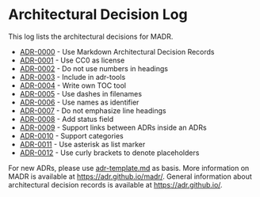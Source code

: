 # Architectural Decision Log

This log lists the architectural decisions for MADR.

<!-- adrlog -- Regenerate the content by using "adr-log -i". You can install it via "npm install -g adr-log" -->

- [ADR-0000](0000-use-markdown-architectural-decision-records.md) - Use Markdown Architectural Decision Records
- [ADR-0001](0001-use-CC0-as-license.md) - Use CC0 as license
- [ADR-0002](0002-do-not-use-numbers-in-headings.md) - Do not use numbers in headings
- [ADR-0003](0003-include-in-adr-tools.md) - Include in adr-tools
- [ADR-0004](0004-write-own-toc-tool.md) - Write own TOC tool
- [ADR-0005](0005-use-dashes-in-filenames.md) - Use dashes in filenames
- [ADR-0006](0006-use-names-as-identifier.md) - Use names as identifier
- [ADR-0007](0007-do-not-emphasize-line-headings.md) - Do not emphasize line headings
- [ADR-0008](0008-add-status-field.md) - Add status field
- [ADR-0009](0009-support-links-between-adrs-inside-an-adrs.md) - Support links between ADRs inside an ADRs
- [ADR-0010](0010-support-categories.md) - Support categories
- [ADR-0011](0011-use-asterisk-as-list-marker.md) - Use asterisk as list marker
- [ADR-0012](0012-use-curly-brackets-to-denote-placeholder.md) - Use curly brackets to denote placeholders

<!-- adrlogstop -->

For new ADRs, please use [adr-template.md](adr-template.md) as basis.
More information on MADR is available at <https://adr.github.io/madr/>.
General information about architectural decision records is available at <https://adr.github.io/>.
